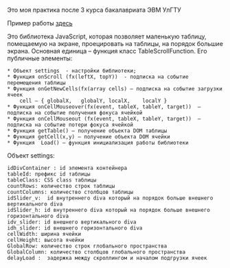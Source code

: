 Это моя практика после 3 курса бакалавриата ЭВМ УлГТУ

Пример работы [здесь](http://377407.xost.ru/0/)

Это библиотека JavaScript, которая позволяет маленькую таблицу, помещаемую на экране, проецировать на таблицы, на порядок большие экрана.
Основная единица – функция класс TableScrollFunction.
Его публичные элементы:

	* Объект settings  - настройки библиотеки;
	* Функция onScroll (fx(leftX, topY))  - подписка на событие перемещения таблицы
	* Функция onGetNewCells(fx(array cells) – подписка на событие загрузки ячеек
		cell – { globalX,	globalY, localX,	localY } 
	* Функция onCellMouseover(fx(event, tableX, tableY, target))  – подписка на событие получения фокуса ячейкой 
	* Функция onCellMouseout (fx(event, tableX, tableY, target))  – подписка на событие потери фокуса ячейкой
	* Функция getTable() – получение объекта DOM таблицы
	* Функция getCell(x,y) – получение объекта DOM ячейки	
	* Функция  Load() – функция инициализация работы библиотеки

Объект settings: 

	idDivContainer : id элемента контейнера
	tableId: префикс id таблицы
	tableClass: CSS class таблицы
	countRows: количество строк таблицы
	countColumns: количество столбцов таблицы
	idSlider_v:  id внутреннего divа который на порядок больше внешнего вертикального diva
	idSlider_h: id внутреннего divа который на порядок больше внешнего горизонтального diva
	idv_slider: id внешнего вертикального diva
	idh_slider: id внешнего горизонтального diva
	cellWidth: ширина ячейки
	cellHeight: высота ячейки
	GlobalRow: количество строк глобального пространства
	GlobalColumn: количество столбцов глобального пространства
	delayLoad :  задержка между скроллингом и началом подгрузки ячеек
